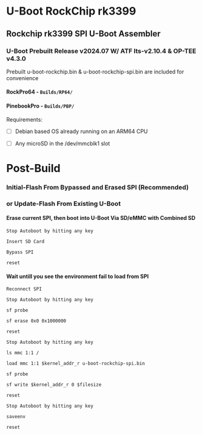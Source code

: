 # U-Boot RockChip rk3399
## Rockchip rk3399 SPI U-Boot Assembler

### U-Boot Prebuilt Release v2024.07 W/ ATF lts-v2.10.4 & OP-TEE v4.3.0
Prebuilt u-boot-rockchip.bin & u-boot-rockchip-spi.bin are included for convenience
  #### RockPro64 - `Builds/RP64/`
  #### PinebookPro - `Builds/PBP/`


Requirements:

* [ ] Debian based OS already running on an ARM64 CPU

* [ ] Any microSD in the /dev/mmcblk1 slot


# Post-Build
### Initial-Flash From Bypassed and Erased SPI (Recommended)
### or Update-Flash From Existing U-Boot


#### Erase current SPI, then boot into U-Boot Via SD/eMMC with Combined SD

`Stop Autoboot by hitting any key`

`Insert SD Card`

`Bypass SPI`

`reset`

#### Wait untill you see the environment fail to load from SPI

`Reconnect SPI`

`Stop Autoboot by hitting any key`

`sf probe`

`sf erase 0x0 0x1000000`

`reset`

`Stop Autoboot by hitting any key`

`ls mmc 1:1 /`

`load mmc 1:1 $kernel_addr_r u-boot-rockchip-spi.bin`

`sf probe`

`sf write $kernel_addr_r 0 $filesize`

`reset`

`Stop Autoboot by hitting any key`

`saveenv`

`reset`
